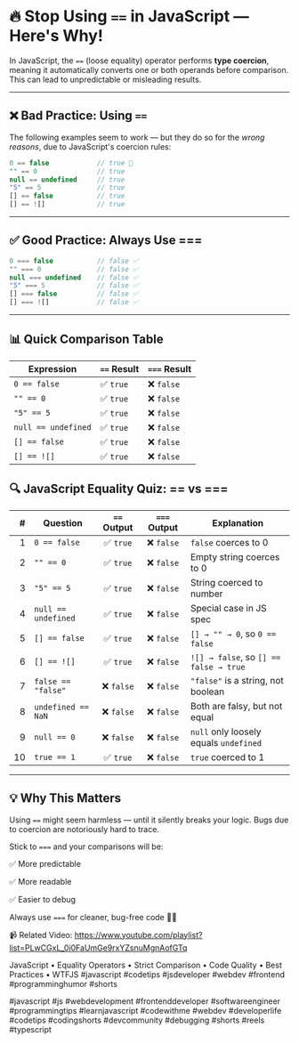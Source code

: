 # 🔥 Stop Using `==` in JavaScript — Here's Why!

In JavaScript, the `==` (loose equality) operator performs **type coercion**, meaning it automatically converts one or both operands before comparison. This can lead to unpredictable or misleading results.

---

## ❌ Bad Practice: Using `==`

The following examples seem to work — but they do so for the *wrong reasons*, due to JavaScript's coercion rules:

```js
0 == false            // true 🤯
"" == 0               // true
null == undefined     // true
"5" == 5              // true
[] == false           // true
[] == ![]             // true
```
---

## ✅ Good Practice: Always Use ===
```js
0 === false           // false ✅
"" === 0              // false ✅
null === undefined    // false ✅
"5" === 5             // false ✅
[] === false          // false ✅
[] === ![]            // false ✅
```
---

## 📊 Quick Comparison Table

| Expression          | `==` Result | `===` Result |
| ------------------- | ----------- | ------------ |
| `0 == false`        | ✅ `true`    | ❌ `false`    |
| `"" == 0`           | ✅ `true`    | ❌ `false`    |
| `"5" == 5`          | ✅ `true`    | ❌ `false`    |
| `null == undefined` | ✅ `true`    | ❌ `false`    |
| `[] == false`       | ✅ `true`    | ❌ `false`    |
| `[] == ![]`         | ✅ `true`    | ❌ `false`    |


## 🔍 JavaScript Equality Quiz: == vs ===

|  # | Question            | `==` Output | `===` Output | Explanation                            |
| -: | ------------------- | :---------: | :----------: | -------------------------------------- |
|  1 | `0 == false`        |   ✅ `true`  |   ❌ `false`  | `false` coerces to 0                   |
|  2 | `"" == 0`           |   ✅ `true`  |   ❌ `false`  | Empty string coerces to 0              |
|  3 | `"5" == 5`          |   ✅ `true`  |   ❌ `false`  | String coerced to number               |
|  4 | `null == undefined` |   ✅ `true`  |   ❌ `false`  | Special case in JS spec                |
|  5 | `[] == false`       |   ✅ `true`  |   ❌ `false`  | `[] → "" → 0`, so `0 == false`         |
|  6 | `[] == ![]`         |   ✅ `true`  |   ❌ `false`  | `![] → false`, so `[] == false → true` |
|  7 | `false == "false"`  |  ❌ `false`  |   ❌ `false`  | `"false"` is a string, not boolean     |
|  8 | `undefined == NaN`  |  ❌ `false`  |   ❌ `false`  | Both are falsy, but not equal          |
|  9 | `null == 0`         |  ❌ `false`  |   ❌ `false`  | `null` only loosely equals `undefined` |
| 10 | `true == 1`         |   ✅ `true`  |   ❌ `false`  | `true` coerced to 1                    |


---

## 💡 Why This Matters
Using `==` might seem harmless — until it silently breaks your logic. Bugs due to coercion are notoriously hard to trace.

Stick to `===` and your comparisons will be:

✅ More predictable

✅ More readable

✅ Easier to debug

Always use `===` for cleaner, bug-free code 🧠✅

📹 Related Video: https://www.youtube.com/playlist?list=PLwCGxL_0i0FaUmGe9rxYZsnuMgnAofGTq

JavaScript • Equality Operators • Strict Comparison • Code Quality • Best Practices • WTFJS
#javascript #codetips #jsdeveloper #webdev #frontend #programminghumor #shorts

#javascript #js #webdevelopment #frontenddeveloper #softwareengineer 
#programmingtips #learnjavascript #codewithme #webdev #developerlife 
#codetips #codingshorts #devcommunity #debugging #shorts #reels #typescript